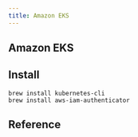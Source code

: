 ```yaml
---
title: Amazon EKS
---
```


## Amazon EKS

## Install

```
brew install kubernetes-cli
brew install aws-iam-authenticator
```


## Reference

